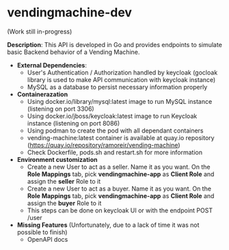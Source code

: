 # vendingmachine-dev

(Work still in-progress)

**Description**: This API is developed in Go and provides endpoints to simulate basic Backend behavior of a Vending Machine.

- **External Dependencies**: 
    - User's Authentication / Authorization handled by keycloak (gocloak library is used to make API communication with keycloak instance)
    - MySQL as a database to persist necessary information properly
- **Containerazation**
    - Using docker.io/library/mysql:latest image to run MySQL instance (listening on port 3306)
    - Using docker.io/jboss/keycloak:latest image to run Keycloak instance (listening on port 8086)
    - Using podman to create the pod with all dependant containers
    - vending-machine:latest container is available at quay.io repository (https://quay.io/repository/ramoreir/vending-machine)
    - Check Dockerfile, pods.sh and restart.sh for more information
- **Environment customization**
    - Create a new User to act as a seller. Name it as you want. On the **Role Mappings** tab, pick **vendingmachine-app** as **Client Role** and assign the **seller** Role to it
    - Create a new User to act as a buyer. Name it as you want. On the **Role Mappings** tab, pick **vendingmachine-app** as **Client Role** and assign the **buyer** Role to it
    - This steps can be done on keycloak UI or with the endpoint POST /user
- **Missing Features** (Unfortunately, due to a lack of time it was not possible to finish)
    - OpenAPI docs
